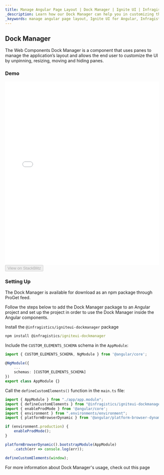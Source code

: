 ```yaml
---
title: Manage Angular Page Layout | Dock Manager | Ignite UI | Infragistics
_description: Learn how our Dock Manager can help you in customizing the page layout of your Angular application by using unpinning, resizing, moving and hiding panes.
_keywords: manage angular page layout, Ignite UI for Angular, Infragistics
---
```

## Dock Manager

The Web Components Dock Manager is a component that uses panes to manage the application’s layout and allows the end user to customize the UI by unpinning, resizing, moving and hiding panes.

### Demo

<div class="sample-container loading" style="height: 600px">
    <iframe id="dock-manager-overview-iframe" src='{environment:dvDemosBaseUrl}/layouts/dock-manager-sample' width="100%" height="100%" seamless frameBorder="0" onload="onXPlatSampleIframeContentLoaded(this);"></iframe>
</div>
<div>
    <button data-localize="stackblitz" disabled class="stackblitz-btn" data-iframe-id="dock-manager-overview-iframe" data-demos-base-url="{environment:dvDemosBaseUrl}">View on StackBlitz
    </button>
</div>

<div class="divider--half"></div>


### Setting Up
The Dock Manager is available for download as an npm package through ProGet feed.

Follow the steps below to add the Dock Manager package to an Angular project and set up the project in order to use the Dock Manager inside the Angular components.

Install the `@infragistics/igniteui-dockmanager` package

```cmd
npm install @infragistics/igniteui-dockmanager
```

Include the `CUSTOM_ELEMENTS_SCHEMA` schema in the `AppModule`:

```typescript
import { CUSTOM_ELEMENTS_SCHEMA, NgModule } from '@angular/core';

@NgModule({
    ...
    schemas: [CUSTOM_ELEMENTS_SCHEMA]
})
export class AppModule {}
```
Call the `defineCustomElements()` function in the `main.ts` file:

```typescript
import { AppModule } from "./app/app.module";
import { defineCustomElements } from "@infragistics/igniteui-dockmanager/loader";
import { enableProdMode } from '@angular/core';
import { environment } from ".environments/environment";
import { platformBrowserDynamic } from '@angular/platform-browser-dynamic';

if (environment.production) {
    enableProdMode();
}

platformBrowserDynamic().bootstrapModule(AppModule)
    .catch(err => console.log(err));

defineCustomElements(window);
```
For more information about Dock Manager's usage, check out this page